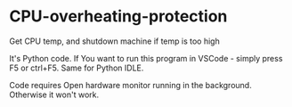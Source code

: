 # CPU-overheating-protection
Get CPU temp, and shutdown machine if temp is too high


It's Python code. If You want to run this program in VSCode - simply press F5 or ctrl+F5. Same for Python IDLE.

Code requires Open hardware monitor running in the background. Otherwise it won't work.
